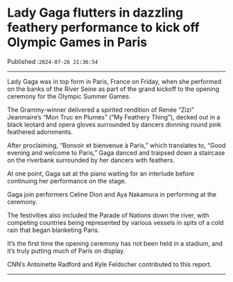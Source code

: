 # Lady Gaga flutters in dazzling feathery performance to kick off Olympic Games in Paris

Published :`2024-07-26 21:36:54`

---

Lady Gaga was in top form in Paris, France on Friday, when she performed on the banks of the River Seine as part of the grand kickoff to the opening ceremony for the Olympic Summer Games.

The Grammy-winner delivered a spirited rendition of Renée “Zizi” Jeanmaire’s “Mon Truc en Plumes” (“My Feathery Thing”), decked out in a black leotard and opera gloves surrounded by dancers donning round pink feathered adornments.

After proclaiming, “Bonsoir et bienvenue à Paris,” which translates to, “Good evening and welcome to Paris,” Gaga danced and traipsed down a staircase on the riverbank surrounded by her dancers with feathers.

At one point, Gaga sat at the piano waiting for an interlude before continuing her performance on the stage.

Gaga join performers Celine Dion and Aya Nakamura in performing at the ceremony.

The festivities also included the Parade of Nations down the river, with competing countries being represented by various vessels in spits of a cold rain that began blanketing Paris.

It’s the first time the opening ceremony has not been held in a stadium, and it’s truly putting much of Paris on display.

CNN’s Antoinette Radford and Kyle Feldscher contributed to this report.

---

